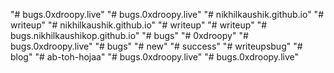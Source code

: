"# bugs.0xdroopy.live" 
"# bugs.0xdroopy.live" 
"# nikhilkaushik.github.io" 
"# writeup" 
"# nikhilkaushik.github.io" 
"# writeup" 
"# writeup" 
"# bugs.nikhilkaushikop.github.io" 
"# bugs" 
"# 0xdroopy" 
"# bugs.0xdroopy.live" 
"# bugs" 
"# new" 
"# success" 
"# writeupsbug" 
"# blog" 
"# ab-toh-hojaa" 
"# bugs.0xdroopy.live" 
"# bugs.0xdroopy.live" 
